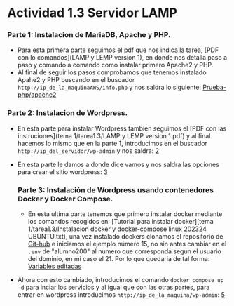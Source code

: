 # Actividad 1.3 Servidor LAMP


### Parte 1: Instalacion de MariaDB, Apache y PHP.

- Para esta primera parte seguimos el pdf que nos indica la tarea, [PDF con lo comandos](LAMP y LEMP version 1), en donde nos detalla paso a paso y comando a comando como instalar primero Apache2 y PHP.
- Al final de seguir los pasos comprobamos que tenemos instalado Apahe2 y PHP buscando en el buscador `http://ip_de_la_maquinaAWS/info.php` y nos saldra lo siguiente:
  [Prueba-php/apache2](img/php.PNG)


### Parte 2: Instalacion de Wordpress.

- En esta parte para instalar Wordpress tambien seguimos el [PDF con las instruciones](tema 1/tarea1.3/LAMP y LEMP version 1.pdf) y al final hacemos lo mismo que en la parte 1, introducimos en el buscador `http://ip_del_servidor/wp-admin` y nos saldra:
  [2](img/2.PNG)

- En esta parte le damos a donde dice vamos y nos saldra las opciones para crear el sitio wordpress:
  [3](img/3.PNG)

  ### Parte 3: Instalación de Wordpress usando contenedores Docker y Docker Compose.

  - En esta ultima parte tenemos que primero instalar docker mediante los comandos recogidos en: [Tutorial para instalar docker](tema 1/tarea1.3/Instalacion docker y docker-compose linux 202324 UBUNTU.txt), una vez instalado dockers clonamos el repositorio de [Git-hub](https://github.com/CarlosMalBel/docker-compose-playground) e iniciamos el ejemplo número 15, no sin antes cambiar en el `.env` de "alumno200" al numero que corresponda segun el usuario del dominio, en mi caso el 21. Por lo que quedaria de tal forma:
[Variables editadas](img/1.PNG)

- Ahora con esto cambiado, introducimos el comando ```docker compose up -d``` para inciar los servicios y al igual que con las otras partes, para entrar en wordpress introducimos `http://ip_de_la_maquina/wp-admin`:
  [5](5.PNG)
